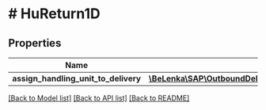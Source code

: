 # # HuReturn1D

## Properties

Name | Type | Description | Notes
------------ | ------------- | ------------- | -------------
**assign_handling_unit_to_delivery** | [**\BeLenka\SAP\OutboundDelivery\Model\APIOUTBOUNDDELIVERYSRVHuReturn**](APIOUTBOUNDDELIVERYSRVHuReturn.md) |  | [optional]

[[Back to Model list]](../../README.md#models) [[Back to API list]](../../README.md#endpoints) [[Back to README]](../../README.md)
